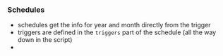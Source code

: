 ### Schedules

- schedules get the info for year and month directly from the trigger
- triggers are defined in the `triggers` part of the schedule (all the way down in the script)
- 